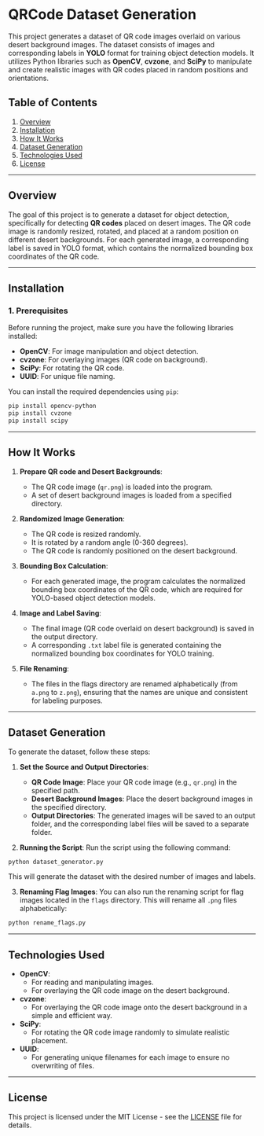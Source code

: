 # QRCode Dataset Generation

This project generates a dataset of QR code images overlaid on various desert background images. The dataset consists of images and corresponding labels in **YOLO** format for training object detection models. It utilizes Python libraries such as **OpenCV**, **cvzone**, and **SciPy** to manipulate and create realistic images with QR codes placed in random positions and orientations.

## Table of Contents

1. [Overview](#overview)
2. [Installation](#installation)
3. [How It Works](#how-it-works)
4. [Dataset Generation](#dataset-generation)
5. [Technologies Used](#technologies-used)
6. [License](#license)

---

## Overview

The goal of this project is to generate a dataset for object detection, specifically for detecting **QR codes** placed on desert images. The QR code image is randomly resized, rotated, and placed at a random position on different desert backgrounds. For each generated image, a corresponding label is saved in YOLO format, which contains the normalized bounding box coordinates of the QR code.

---

## Installation

### 1. Prerequisites

Before running the project, make sure you have the following libraries installed:

- **OpenCV**: For image manipulation and object detection.
- **cvzone**: For overlaying images (QR code on background).
- **SciPy**: For rotating the QR code.
- **UUID**: For unique file naming.

You can install the required dependencies using `pip`:

```bash
pip install opencv-python
pip install cvzone
pip install scipy
```

---

## How It Works

1. **Prepare QR code and Desert Backgrounds**: 
   - The QR code image (`qr.png`) is loaded into the program.
   - A set of desert background images is loaded from a specified directory.
   
2. **Randomized Image Generation**: 
   - The QR code is resized randomly.
   - It is rotated by a random angle (0-360 degrees).
   - The QR code is randomly positioned on the desert background.
   
3. **Bounding Box Calculation**: 
   - For each generated image, the program calculates the normalized bounding box coordinates of the QR code, which are required for YOLO-based object detection models.
   
4. **Image and Label Saving**: 
   - The final image (QR code overlaid on desert background) is saved in the output directory.
   - A corresponding `.txt` label file is generated containing the normalized bounding box coordinates for YOLO training.

5. **File Renaming**: 
   - The files in the flags directory are renamed alphabetically (from `a.png` to `z.png`), ensuring that the names are unique and consistent for labeling purposes.

---

## Dataset Generation

To generate the dataset, follow these steps:

1. **Set the Source and Output Directories**:
   - **QR Code Image**: Place your QR code image (e.g., `qr.png`) in the specified path.
   - **Desert Background Images**: Place the desert background images in the specified directory.
   - **Output Directories**: The generated images will be saved to an output folder, and the corresponding label files will be saved to a separate folder.
   
2. **Running the Script**:
   Run the script using the following command:

```bash
python dataset_generator.py
```

This will generate the dataset with the desired number of images and labels.

3. **Renaming Flag Images**:
   You can also run the renaming script for flag images located in the `flags` directory. This will rename all `.png` files alphabetically:

```bash
python rename_flags.py
```

---

## Technologies Used

- **OpenCV**: 
  - For reading and manipulating images.
  - For overlaying the QR code image on the desert background.
- **cvzone**: 
  - For overlaying the QR code image onto the desert background in a simple and efficient way.
- **SciPy**: 
  - For rotating the QR code image randomly to simulate realistic placement.
- **UUID**: 
  - For generating unique filenames for each image to ensure no overwriting of files.

---

## License

This project is licensed under the MIT License - see the [LICENSE](./LICENSE) file for details.

